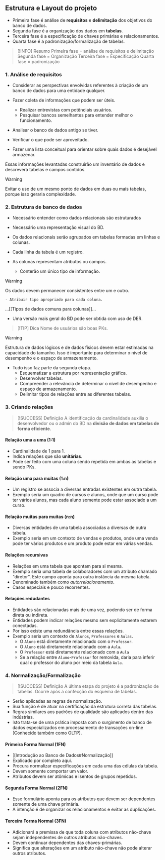 ## Estrutura e Layout do projeto

- Primeira fase é análise de **requisitos** e **delimitação** dos objetivos do banco de dados.
- Segunda fase é a organização dos dados em **tabelas**.
- Terceira fase é a especificação de chaves primárias e relacionamentos.
- Quarta fase é a padronização/formalização de tabelas.

> [!INFO] Resumo
> Primeira fase = análise de requisitos e delimitação
> Segunda fase = Organização
> Terceira fase = Especificação
> Quarta fase = padronização

### 1. Análise de requisitos

- Considerar as perspectivas envolvidas referentes à criação de um banco de dados para uma entidade qualquer.
- Fazer coleta de informações que podem ser úteis.
	- Realizar entrevistas com potênciais usuários.
	- Pesquisar bancos semelhantes para entender melhor o funcionamento.

- Analisar o banco de dados antigo se tiver.
- Verificar o que pode ser aproveitado.
- Fazer uma lista conceitual para orientar sobre quais dados é desejável armazenar.

Essas informações levantadas construirão um inventário de dados e descreverá tabelas e campos contidos.

> [!warning] 
> Evitar o uso de um mesmo ponto de dados em duas ou mais tabelas, porque isso geraria complexidade.

### 2. Estrutura de banco de dados

- Necessário entender como dados relacionais são estruturados
- Necessário uma representação visual do BD.

- Os dados relacionais serão agrupados em tabelas formadas em linhas e colunas.
- Cada linha da tabela é um registro.
- As colunas representam atributos ou campos.
	- Conterão um único tipo de informação.

> [!warning]
> Os dados devem permanecer consistentes entre um e outro.

	- Atribuir tipo apropriado para cada coluna.

...[[Tipos de dados comuns para colunas]]...

- Uma versão mais geral do BD pode ser obtida com uso de DER.

> [!TIP] Dica
> Nome de usuários são boas PKs.

> [!warning]
> Estrutura de dados lógicos e de dados físicos devem estar estimadas na capacidade do tamanho. Isso é importante para determinar o nível de desempenho e o espaço de armazenamento.

- Tudo isso faz parte da segunda etapa.
	- Esquematizar a estrutura por representação gráfica.
	- Desenvolver tabelas.
	- Compreender a relevância de determinar o nível de desempenho e espaço de armazenamento.
	- Delimitar tipos de relações entre as diferentes tabelas.

### 3. Criando relações

> [!SUCCESS] Definição
> A identificação da cardinalidade auxilia o desenvolvedor ou o admin do BD na **divisão de dados em tabelas de forma eficiente**.

#### Relação uma a uma (1:1)

- Cardinalidade de 1 para 1.
- Indica relações que são **unitárias**.
- Pode ser feito com uma coluna sendo repetida em ambas as tabelas e sendo PKs.

#### Relação uma para muitas (1:n)

- Um registro se associa a diversas entradas existentes em outra tabela.
- Exemplo seria um quadro de cursos e alunos, onde que um curso pode ter vários alunos, mas cada aluno somente pode estar associado a um curso.

#### Relação muitas para muitas (n:n)

- Diversas entidades de uma tabela associadas a diversas de outra tabela.
- Exemplo seria em um contexto de vendas e produtos, onde uma venda pode ter vários produtos e um produto pode estar em várias vendas.

#### Relações recursivas

- Relações em uma tabela que apontam para si mesma.
- Exemplo seria uma tabela de colaboradores com um atributo chamado "diretor". Este campo aponta para outra instância da mesma tabela.
- Denominado também como *autorrelacionamento*.
- Casos especiais e pouco recorrentes.

#### Relações redudantes

- Entidades são relacionadas mais de uma vez, podendo ser de forma direta ou indireta.
- Entidades podem indicar relações mesmo sem explicitamente estarem conectadas.
- Por isso existe uma redundância entre essas relações.
- Exemplo seria um contexto de `Alunos`, `Professores` e `Aulas`.
	- O `Aluno` está diretamente relacionado com o `Professor`.
	- O `Aluno` está diretamente relacionado com a `Aula`.
	- O `Professor` está diretamente relacionado com a `Aula`
	- Se a relação entre `Aluno`-`Professor` for removida, daria para inferir qual o professor do aluno por meio da tabela `Aula`.

### 4. Normalização/Formalização

>[!SUCCESS] Definição
>	A última etapa do projeto é a padronização de tabelas. Ocorre após a confecção do esquema de tabelas.

- Serão aplicadas as regras de normalização.
- Sua função é de atuar na certificação da estrutura correta das tabelas.
- Regras similares aos padrões de qualidade são aplicados dentro das indústrias.
- Isto trata-se de uma prática imposta com o surgimento de banco de dados especializados em processamento de transações on-line (Conhecido também como OLTP).

#### Primeira Forma Normal (1FN)

- [[Introdução ao Banco de Dados#Normalização]]
- Explicado por completo aqui.
- Procura normalizar especificações em cada uma das células da tabela.
- Devem somente comportar um valor.
- Atributos devem ser atômicas e isentos de grupos repetidos.

#### Segunda Forma Normal (2FN)

- Esse formulário aponta para os atributos que devem ser dependentes somente de uma chave primária.
- A intenção é de organizar os relacionamentos e evitar as duplicações.

#### Terceira Forma Normal (3FN)

- Adicionará a premissa de que toda coluna com atributos não-chave sejam independentes de outros atributos não-chaves.
- Devem continuar dependentes das chaves-primárias.
- Significa que alterações em um atributo não-chave não pode alterar outros atributos.